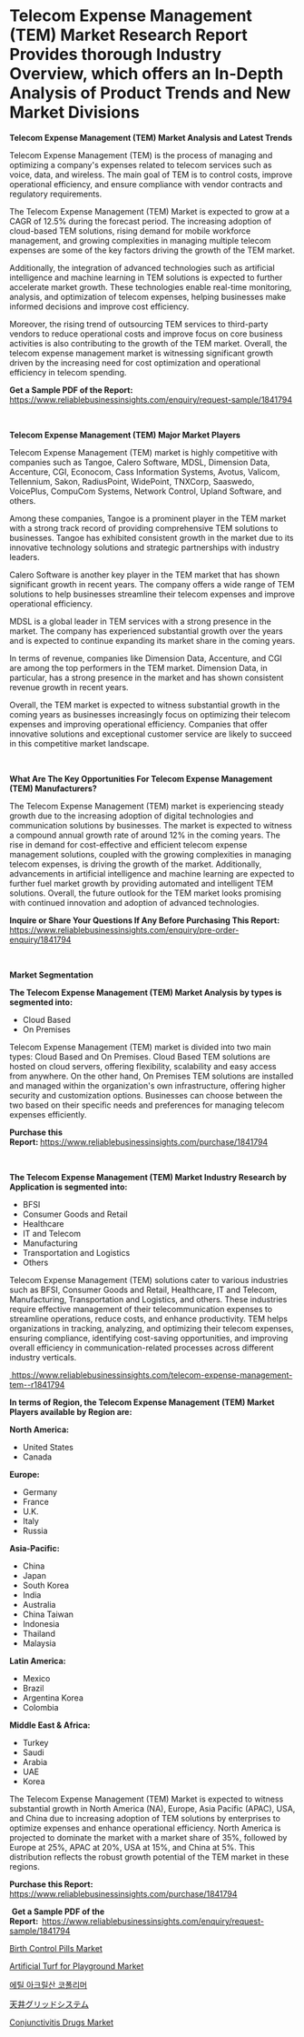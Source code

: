<p><h1>Telecom Expense Management (TEM) Market Research Report Provides thorough Industry Overview, which offers an In-Depth Analysis of Product Trends and New Market Divisions</h1></p><p><strong>Telecom Expense Management (TEM) Market Analysis and Latest Trends</strong></p>
<p><p>Telecom Expense Management (TEM) is the process of managing and optimizing a company's expenses related to telecom services such as voice, data, and wireless. The main goal of TEM is to control costs, improve operational efficiency, and ensure compliance with vendor contracts and regulatory requirements.</p><p>The Telecom Expense Management (TEM) Market is expected to grow at a CAGR of 12.5% during the forecast period. The increasing adoption of cloud-based TEM solutions, rising demand for mobile workforce management, and growing complexities in managing multiple telecom expenses are some of the key factors driving the growth of the TEM market.</p><p>Additionally, the integration of advanced technologies such as artificial intelligence and machine learning in TEM solutions is expected to further accelerate market growth. These technologies enable real-time monitoring, analysis, and optimization of telecom expenses, helping businesses make informed decisions and improve cost efficiency.</p><p>Moreover, the rising trend of outsourcing TEM services to third-party vendors to reduce operational costs and improve focus on core business activities is also contributing to the growth of the TEM market. Overall, the telecom expense management market is witnessing significant growth driven by the increasing need for cost optimization and operational efficiency in telecom spending.</p></p>
<p><strong>Get a Sample PDF of the Report:&nbsp;</strong> <a href="https://www.reliablebusinessinsights.com/enquiry/request-sample/1841794">https://www.reliablebusinessinsights.com/enquiry/request-sample/1841794</a></p>
<p>&nbsp;</p>
<p><strong>Telecom Expense Management (TEM) Major Market Players</strong></p>
<p><p>Telecom Expense Management (TEM) market is highly competitive with companies such as Tangoe, Calero Software, MDSL, Dimension Data, Accenture, CGI, Econocom, Cass Information Systems, Avotus, Valicom, Tellennium, Sakon, RadiusPoint, WidePoint, TNXCorp, Saaswedo, VoicePlus, CompuCom Systems, Network Control, Upland Software, and others.</p><p>Among these companies, Tangoe is a prominent player in the TEM market with a strong track record of providing comprehensive TEM solutions to businesses. Tangoe has exhibited consistent growth in the market due to its innovative technology solutions and strategic partnerships with industry leaders.</p><p>Calero Software is another key player in the TEM market that has shown significant growth in recent years. The company offers a wide range of TEM solutions to help businesses streamline their telecom expenses and improve operational efficiency.</p><p>MDSL is a global leader in TEM services with a strong presence in the market. The company has experienced substantial growth over the years and is expected to continue expanding its market share in the coming years.</p><p>In terms of revenue, companies like Dimension Data, Accenture, and CGI are among the top performers in the TEM market. Dimension Data, in particular, has a strong presence in the market and has shown consistent revenue growth in recent years.</p><p>Overall, the TEM market is expected to witness substantial growth in the coming years as businesses increasingly focus on optimizing their telecom expenses and improving operational efficiency. Companies that offer innovative solutions and exceptional customer service are likely to succeed in this competitive market landscape.</p></p>
<p>&nbsp;</p>
<p><strong>What Are The Key Opportunities For Telecom Expense Management (TEM) Manufacturers?</strong></p>
<p><p>The Telecom Expense Management (TEM) market is experiencing steady growth due to the increasing adoption of digital technologies and communication solutions by businesses. The market is expected to witness a compound annual growth rate of around 12% in the coming years. The rise in demand for cost-effective and efficient telecom expense management solutions, coupled with the growing complexities in managing telecom expenses, is driving the growth of the market. Additionally, advancements in artificial intelligence and machine learning are expected to further fuel market growth by providing automated and intelligent TEM solutions. Overall, the future outlook for the TEM market looks promising with continued innovation and adoption of advanced technologies.</p></p>
<p><strong>Inquire or Share Your Questions If Any Before Purchasing This Report:</strong> <a href="https://www.reliablebusinessinsights.com/enquiry/pre-order-enquiry/1841794">https://www.reliablebusinessinsights.com/enquiry/pre-order-enquiry/1841794</a></p>
<p>&nbsp;</p>
<p><strong>Market Segmentation</strong></p>
<p><strong>The Telecom Expense Management (TEM) Market Analysis by types is segmented into:</strong></p>
<p><ul><li>Cloud Based</li><li>On Premises</li></ul></p>
<p><p>Telecom Expense Management (TEM) market is divided into two main types: Cloud Based and On Premises. Cloud Based TEM solutions are hosted on cloud servers, offering flexibility, scalability and easy access from anywhere. On the other hand, On Premises TEM solutions are installed and managed within the organization's own infrastructure, offering higher security and customization options. Businesses can choose between the two based on their specific needs and preferences for managing telecom expenses efficiently.</p></p>
<p><strong>Purchase this Report:&nbsp;</strong><a href="https://www.reliablebusinessinsights.com/purchase/1841794">https://www.reliablebusinessinsights.com/purchase/1841794</a></p>
<p>&nbsp;</p>
<p><strong>The Telecom Expense Management (TEM) Market Industry Research by Application is segmented into:</strong></p>
<p><ul><li>BFSI</li><li>Consumer Goods and Retail</li><li>Healthcare</li><li>IT and Telecom</li><li>Manufacturing</li><li>Transportation and Logistics</li><li>Others</li></ul></p>
<p><p>Telecom Expense Management (TEM) solutions cater to various industries such as BFSI, Consumer Goods and Retail, Healthcare, IT and Telecom, Manufacturing, Transportation and Logistics, and others. These industries require effective management of their telecommunication expenses to streamline operations, reduce costs, and enhance productivity. TEM helps organizations in tracking, analyzing, and optimizing their telecom expenses, ensuring compliance, identifying cost-saving opportunities, and improving overall efficiency in communication-related processes across different industry verticals.</p></p>
<p><a href="https://www.reliablebusinessinsights.com/telecom-expense-management-tem--r1841794">&nbsp;https://www.reliablebusinessinsights.com/telecom-expense-management-tem--r1841794</a></p>
<p><strong>In terms of Region, the Telecom Expense Management (TEM) Market Players available by Region are:</strong></p>
<p>
    <p> <strong> North America: </strong>
        <ul>
            <li>United States</li>
            <li>Canada</li>
        </ul>
        </p> 
    <p> <strong> Europe: </strong>
        <ul>
            <li>Germany</li>
            <li>France</li>
            <li>U.K.</li>
            <li>Italy</li>
            <li>Russia</li>
        </ul>
        </p> 
    <p> <strong> Asia-Pacific: </strong>
        <ul>
            <li>China</li>
            <li>Japan</li>
            <li>South Korea</li>
            <li>India</li>
            <li>Australia</li>
            <li>China Taiwan</li>
            <li>Indonesia</li>
            <li>Thailand</li>
            <li>Malaysia</li>
        </ul>
        </p> 
    <p> <strong> Latin America: </strong>
        <ul>
            <li>Mexico</li>
            <li>Brazil</li>
            <li>Argentina Korea</li>
            <li>Colombia</li>
        </ul>
        </p> 
    <p> <strong> Middle East & Africa: </strong>
        <ul>
            <li>Turkey</li>
            <li>Saudi</li>
            <li>Arabia</li>
            <li>UAE</li>
            <li>Korea</li>
        </ul>
    </p>
    </p>
<p><p>The Telecom Expense Management (TEM) Market is expected to witness substantial growth in North America (NA), Europe, Asia Pacific (APAC), USA, and China due to increasing adoption of TEM solutions by enterprises to optimize expenses and enhance operational efficiency. North America is projected to dominate the market with a market share of 35%, followed by Europe at 25%, APAC at 20%, USA at 15%, and China at 5%. This distribution reflects the robust growth potential of the TEM market in these regions.</p></p>
<p><strong>Purchase this Report: </strong><a href="https://www.reliablebusinessinsights.com/purchase/1841794">https://www.reliablebusinessinsights.com/purchase/1841794</a></p>
<p>&nbsp;<strong>Get a Sample PDF of the Report:&nbsp;&nbsp;</strong><a href="https://www.reliablebusinessinsights.com/enquiry/request-sample/1841794">https://www.reliablebusinessinsights.com/enquiry/request-sample/1841794</a></p>
<p><strong></strong></p>
<p><p><a href="https://github.com/muhammadasraf467/Market-Research-Report-List-1/blob/main/birth-control-pills-market.md">Birth Control Pills Market</a></p><p><a href="https://www.linkedin.com/pulse/navigating-global-artificial-turf-playground-market-landscape-vywdc">Artificial Turf for Playground Market</a></p><p><a href="https://github.com/vskv4779xr1/Market-Research-Report-List-3/blob/main/8903695101322.md">에틸 아크릴산 코폴리머</a></p><p><a href="https://github.com/NikitaBruen/Market-Research-Report-List-1/blob/main/5347837122282.md">天井グリッドシステム</a></p><p><a href="https://github.com/sosoelmasry38/Market-Research-Report-List-1/blob/main/conjunctivitis-drugs-market.md">Conjunctivitis Drugs Market</a></p></p>